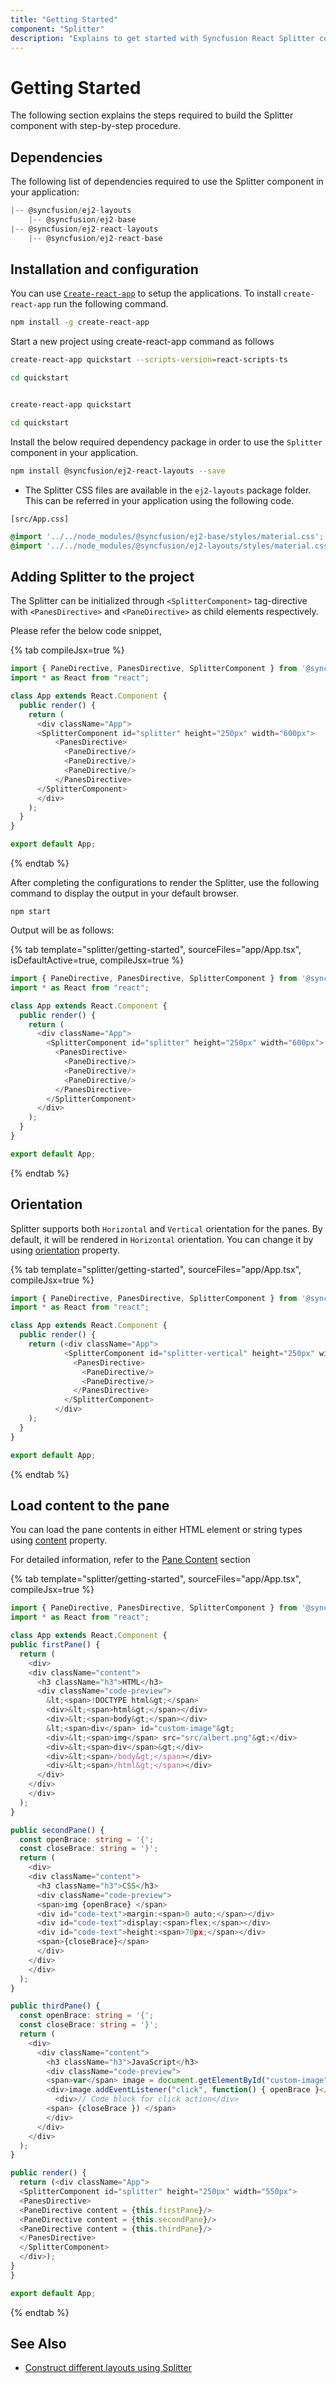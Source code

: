```yaml
---
title: "Getting Started"
component: "Splitter"
description: "Explains to get started with Syncfusion React Splitter component with its key features such as resizable,validation and nested Splitter, etc."
---
```


# Getting Started

The following section explains the steps required to build the Splitter component with step-by-step procedure.

## Dependencies

The following list of dependencies required to use the Splitter component in your application:

```js
|-- @syncfusion/ej2-layouts
    |-- @syncfusion/ej2-base
|-- @syncfusion/ej2-react-layouts
    |-- @syncfusion/ej2-react-base

```

## Installation and configuration

You can use [`Create-react-app`](https://github.com/facebookincubator/create-react-app) to setup the
applications.
To install `create-react-app` run the following command.

```bash
npm install -g create-react-app
```

Start a new project using create-react-app command as follows

<div class='tsx'>

```bash
create-react-app quickstart --scripts-version=react-scripts-ts

cd quickstart

```

</div>

<div class='jsx'>

```sh

create-react-app quickstart

cd quickstart

```

</div>

Install the below required dependency package in order to use the `Splitter` component in your application.

```bash
npm install @syncfusion/ej2-react-layouts --save
```

* The Splitter CSS files are available in the `ej2-layouts` package folder.
This can be referred in your application using the following code.

`[src/App.css]`

```css
@import '../../node_modules/@syncfusion/ej2-base/styles/material.css';
@import '../../node_modules/@syncfusion/ej2-layouts/styles/material.css';
```

## Adding Splitter to the project

The Splitter can be initialized through `<SplitterComponent>` tag-directive with `<PanesDirective>` and `<PaneDirective>` as child elements respectively.

Please refer the below code snippet,

{% tab compileJsx=true %}

```typescript
import { PaneDirective, PanesDirective, SplitterComponent } from '@syncfusion/ej2-react-layouts';
import * as React from "react";

class App extends React.Component {
  public render() {
    return (
      <div className="App">
      <SplitterComponent id="splitter" height="250px" width="600px">
          <PanesDirective>
            <PaneDirective/>
            <PaneDirective/>
            <PaneDirective/>
          </PanesDirective>
      </SplitterComponent>
      </div>
    );
  }
}

export default App;

```

{% endtab %}

After completing the configurations to render the Splitter, use the following command to display
the output in your default browser.

```shell
npm start
```

Output will be as follows:

{% tab template="splitter/getting-started", sourceFiles="app/App.tsx", isDefaultActive=true, compileJsx=true   %}

```typescript
import { PaneDirective, PanesDirective, SplitterComponent } from '@syncfusion/ej2-react-layouts';
import * as React from "react";

class App extends React.Component {
  public render() {
    return (
      <div className="App">
        <SplitterComponent id="splitter" height="250px" width="600px">
          <PanesDirective>
            <PaneDirective/>
            <PaneDirective/>
            <PaneDirective/>
          </PanesDirective>
        </SplitterComponent>
      </div>
    );
  }
}

export default App;
```

{% endtab %}

## Orientation

Splitter supports both `Horizontal` and `Vertical` orientation for the panes. By default, it will be rendered in `Horizontal` orientation. You can change it by using [orientation](../api/splitter#orientation) property.

{% tab template="splitter/getting-started", sourceFiles="app/App.tsx", compileJsx=true %}

```typescript
import { PaneDirective, PanesDirective, SplitterComponent } from '@syncfusion/ej2-react-layouts';
import * as React from "react";

class App extends React.Component {
  public render() {
    return (<div className="App">
            <SplitterComponent id="splitter-vertical" height="250px" width="50%" orientation = {'Vertical'}>
              <PanesDirective>
                <PaneDirective/>
                <PaneDirective/>
              </PanesDirective>
            </SplitterComponent>
          </div>
    );
  }
}

export default App;
```

{% endtab %}

## Load content to the pane

You can load the pane contents in either HTML element or string types
using [content](../api/splitter/panePropertiesModel/#content) property.

For detailed information, refer to the [Pane Content](./pane-content/) section

{% tab template="splitter/getting-started", sourceFiles="app/App.tsx", compileJsx=true %}

```typescript
import { PaneDirective, PanesDirective, SplitterComponent } from '@syncfusion/ej2-react-layouts';
import * as React from "react";

class App extends React.Component {
public firstPane() {
  return (
    <div>
    <div className="content">
      <h3 className="h3">HTML</h3>
      <div className="code-preview">
        &lt;<span>!DOCTYPE html&gt;</span>
        <div>&lt;<span>html&gt;</span></div>
        <div>&lt;<span>body&gt;</span></div>
        &lt;<span>div</span> id="custom-image"&gt;
        <div>&lt;<span>img</span> src="src/albert.png"&gt;</div>
        <div>&lt;<span>div</span>&gt;</div>
        <div>&lt;<span>/body&gt;</span></div>
        <div>&lt;<span>/html&gt;</span></div>
      </div>
    </div>
    </div>
  );
}

public secondPane() {
  const openBrace: string = '{';
  const closeBrace: string = '}';
  return (
    <div>
    <div className="content">
      <h3 className="h3">CSS</h3>
      <div className="code-preview">
      <span>img {openBrace} </span>
      <div id="code-text">margin:<span>0 auto;</span></div>
      <div id="code-text">display:<span>flex;</span></div>
      <div id="code-text">height:<span>70px;</span></div>
      <span>{closeBrace}</span>
      </div>
    </div>
    </div>
  );
}

public thirdPane() {
  const openBrace: string = '{';
  const closeBrace: string = '}';
  return (
    <div>
      <div className="content">
        <h3 className="h3">JavaScript</h3>
        <div className="code-preview">
        <span>var</span> image = document.getElementById("custom-image");
        <div>image.addEventListener("click", function() { openBrace }</div>
          <div>// Code block for click action</div>
        <span> {closeBrace }) </span>
        </div>
      </div>
    </div>
  );
}

public render() {
  return (<div className="App">
  <SplitterComponent id="splitter" height="250px" width="550px">
  <PanesDirective>
  <PaneDirective content = {this.firstPane}/>
  <PaneDirective content = {this.secondPane}/>
  <PaneDirective content = {this.thirdPane}/>
  </PanesDirective>
  </SplitterComponent>
  </div>);
}
}

export default App;

```

{% endtab %}

## See Also

* [Construct different layouts using Splitter](different-layouts)
